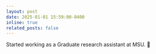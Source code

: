 ```yaml
---
layout: post
date: 2025-01-01 15:59:00-0400
inline: true
related_posts: false
---
```


Started working as a Graduate research assistant at MSU. 💁
